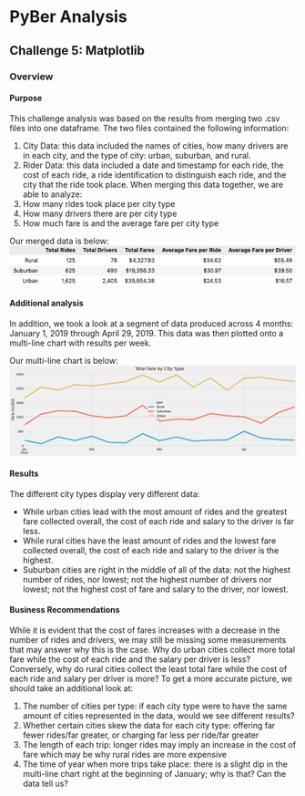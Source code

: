 # PyBer Analysis
## Challenge 5: Matplotlib
### Overview
#### Purpose
This challenge analysis was based on the results from merging two .csv files into one dataframe. The two files contained the following information:
1. City Data: this data included the names of cities, how many drivers are in each city, and the type of city: urban, suburban, and rural.
2. Rider Data: this data included a date and timestamp for each ride, the cost of each ride, a ride identification to distinguish each ride, and the city that the ride took place.
When merging this data together, we are able to analyze:
1. How many rides took place per city type
2. How many drivers there are per city type
3. How much fare is and the average fare per city type

Our merged data is below:                        
![Total Rides](Resources/Total_Rides.png)

#### Additional analysis
In addition, we took a look at a segment of data produced across 4 months: January 1, 2019 through April 29, 2019. This data was then plotted onto a multi-line chart with results per week.

Our multi-line chart is below:
![Plot](Resources/Plot.png)

#### Results
The different city types display very different data:
- While urban cities lead with the most amount of rides and the greatest fare collected overall, the cost of each ride and salary to the driver is far less.
- While rural cities have the least amount of rides and the lowest fare collected overall, the cost of each ride and salary to the driver is the highest.
- Suburban cities are right in the middle of all of the data: not the highest number of rides, nor lowest; not the highest number of drivers nor lowest; not the highest cost of fare and salary to the driver, nor lowest.

#### Business Recommendations
While it is evident that the cost of fares increases with a decrease in the number of rides and drivers, we may still be missing some measurements that may answer why this is the case. Why do urban cities collect more total fare while the cost of each ride and the salary per driver is less? Conversely, why do rural cities collect the least total fare while the cost of each ride and salary per driver is more? To get a more accurate picture, we should take an additional look at:
1. The number of cities per type: if each city type were to have the same amount of cities represented in the data, would we see different results?
2. Whether certain cities skew the data for each city type: offering far fewer rides/far greater, or charging far less per ride/far greater
3. The length of each trip: longer rides may imply an increase in the cost of fare which may be why rural rides are more expensive
4. The time of year when more trips take place: there is a slight dip in the multi-line chart right at the beginning of January; why is that? Can the data tell us?
